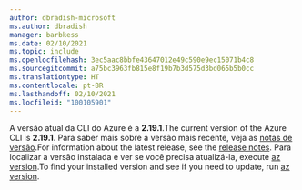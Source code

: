 ```yaml
---
author: dbradish-microsoft
ms.author: dbradish
manager: barbkess
ms.date: 02/10/2021
ms.topic: include
ms.openlocfilehash: 3ec5aac8bbfe43647012e49c590e9ec15071b4c8
ms.sourcegitcommit: a75bc3963fb815e8f19b7b3d575d3bd065b5b0cc
ms.translationtype: HT
ms.contentlocale: pt-BR
ms.lasthandoff: 02/10/2021
ms.locfileid: "100105901"
---
```

<span data-ttu-id="9fc4b-101">A versão atual da CLI do Azure é a __2.19.1__.</span><span class="sxs-lookup"><span data-stu-id="9fc4b-101">The current version of the Azure CLI is __2.19.1__.</span></span> <span data-ttu-id="9fc4b-102">Para saber mais sobre a versão mais recente, veja as [notas de versão](../release-notes-azure-cli.md).</span><span class="sxs-lookup"><span data-stu-id="9fc4b-102">For information about the latest release, see the [release notes](../release-notes-azure-cli.md).</span></span> <span data-ttu-id="9fc4b-103">Para localizar a versão instalada e ver se você precisa atualizá-la, execute [az version](/cli/azure/reference-index#az_version).</span><span class="sxs-lookup"><span data-stu-id="9fc4b-103">To find your installed version and see if you need to update, run [az version](/cli/azure/reference-index#az_version).</span></span>

